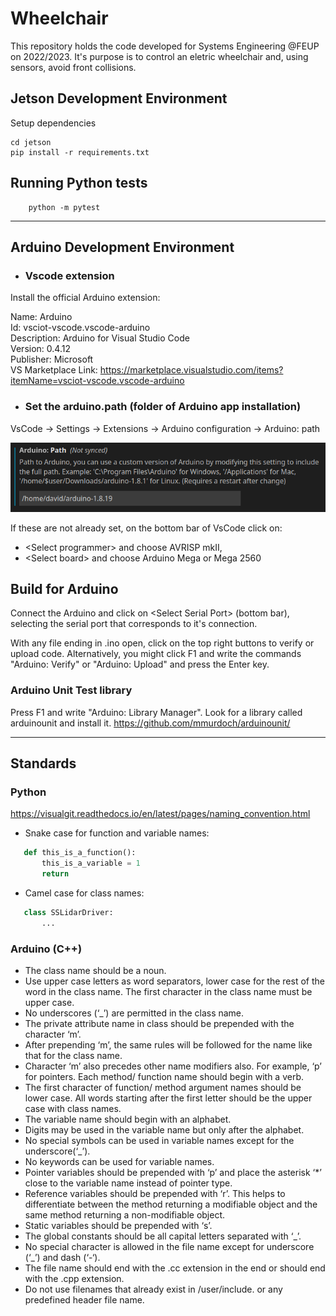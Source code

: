 # Wheelchair

This repository holds the code developed for Systems Engineering @FEUP on 2022/2023.
It's purpose is to control an eletric wheelchair and, using sensors, avoid front collisions.

## Jetson Development Environment

Setup dependencies

```console
cd jetson
pip install -r requirements.txt
```

## Running Python tests

```console
    python -m pytest
```

---

## Arduino Development Environment

- ### Vscode extension

Install the official Arduino extension:

Name: Arduino \
Id: vsciot-vscode.vscode-arduino \
Description: Arduino for Visual Studio Code \
Version: 0.4.12 \
Publisher: Microsoft \
VS Marketplace Link: <https://marketplace.visualstudio.com/items?itemName=vsciot-vscode.vscode-arduino>

- ### Set the arduino.path (folder of Arduino app installation)

VsCode -> Settings -> Extensions -> Arduino configuration -> Arduino: path

![Arduino path](images/arduino_path.png)

If these are not already set, on the bottom bar of VsCode click on:

- \<Select programmer> and choose AVRISP mkII,
- \<Select board> and choose Arduino Mega or Mega 2560

## Build for Arduino

Connect the Arduino and click on \<Select Serial Port> (bottom bar),
selecting the serial port that corresponds to it's connection.

With any file ending in .ino open, click on the top right buttons to verify or upload code.
Alternatively, you might click F1 and write the commands "Arduino: Verify" or "Arduino: Upload" and press the Enter key.

### Arduino Unit Test library

Press F1 and write "Arduino: Library Manager".
Look for a library called arduinounit and install it.
<https://github.com/mmurdoch/arduinounit/>

---

## Standards

### Python

<https://visualgit.readthedocs.io/en/latest/pages/naming_convention.html>

- Snake case for function and variable names:

 ```python
    def this_is_a_function():
        this_is_a_variable = 1
        return
 ```

- Camel case for class names:

 ```python
    class SSLidarDriver:
        ...
 ```

### Arduino (C++)

- The class name should be a noun.
- Use upper case letters as word separators, lower case for the rest of the word in the class name.
The first character in the class name must be upper case.
- No underscores (‘_’) are permitted in the class name.
- The private attribute name in class should be prepended with the character ‘m’.
- After prepending ‘m’, the same rules will be followed for the name like that for the class name.
- Character ‘m’ also precedes other name modifiers also. For example, ‘p’ for pointers.
Each method/ function name should begin with a verb.
- The first character of function/ method argument names should be lower case. All words starting after the first letter should be the upper case with class names.
- The variable name should begin with an alphabet.
- Digits may be used in the variable name but only after the alphabet.
- No special symbols can be used in variable names except for the underscore(‘_’).
- No keywords can be used for variable names.
- Pointer variables should be prepended with ‘p’ and place the asterisk ‘*’ close to the variable name instead of pointer type.
- Reference variables should be prepended with ‘r’. This helps to differentiate between the method returning a modifiable object and the same method returning a non-modifiable object.
- Static variables should be prepended with ‘s’.
- The global constants should be all capital letters separated with ‘_’.
- No special character is allowed in the file name except for underscore (‘_’) and dash (‘-‘).
- The file name should end with the .cc extension in the end or should end with the .cpp extension.
- Do not use filenames that already exist in /user/include. or any predefined header file name.
